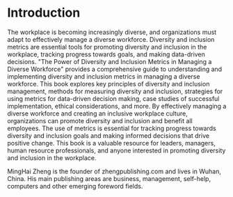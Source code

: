 # Introduction

The workplace is becoming increasingly diverse, and organizations must adapt to effectively manage a diverse workforce. Diversity and inclusion metrics are essential tools for promoting diversity and inclusion in the workplace, tracking progress towards goals, and making data-driven decisions. "The Power of Diversity and Inclusion Metrics in Managing a Diverse Workforce" provides a comprehensive guide to understanding and implementing diversity and inclusion metrics in managing a diverse workforce. This book explores key principles of diversity and inclusion management, methods for measuring diversity and inclusion, strategies for using metrics for data-driven decision making, case studies of successful implementation, ethical considerations, and more. By effectively managing a diverse workforce and creating an inclusive workplace culture, organizations can promote diversity and inclusion and benefit all employees. The use of metrics is essential for tracking progress towards diversity and inclusion goals and making informed decisions that drive positive change. This book is a valuable resource for leaders, managers, human resource professionals, and anyone interested in promoting diversity and inclusion in the workplace.


MingHai Zheng is the founder of zhengpublishing.com and lives in Wuhan, China. His main publishing areas are business, management, self-help, computers and other emerging foreword fields.
